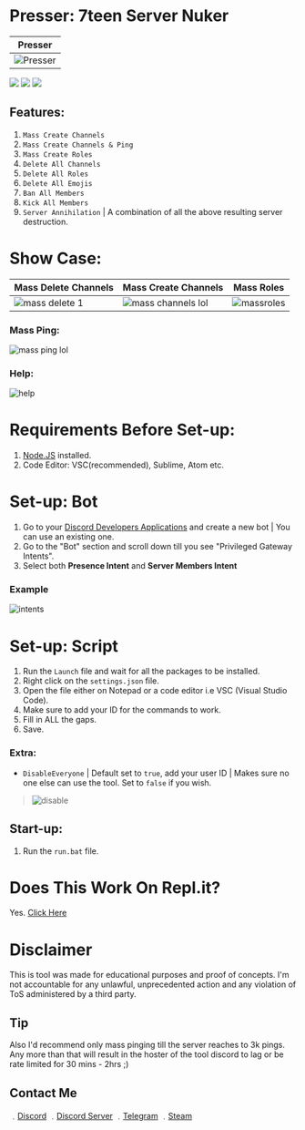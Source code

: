 # Presser: 7teen Server Nuker

| Presser | 
| ------------- | 
| ![Presser](https://media.discordapp.net/attachments/782211616350404611/800697767659962368/unknown.png) |

![](https://img.shields.io/github/watchers/17teen/Discord-Presser-Server-Nuker?style=social) ![](https://img.shields.io/github/stars/17teen/Discord-Presser-Server-Nuker?style=social) ![](https://img.shields.io/github/forks/17teen/Discord-Presser-Server-Nuker?style=social)

## Features:
1. `Mass Create Channels`
2. `Mass Create Channels & Ping`
3. `Mass Create Roles`
4. `Delete All Channels`
5. `Delete All Roles`
6. `Delete All Emojis`
7. `Ban All Members`
8. `Kick All Members`
9. `Server Annihilation` | A combination of all the above resulting server destruction.

# Show Case: 

| Mass Delete Channels | Mass Create Channels | Mass Roles |
| ------------- | ------------- | ------------- |
| ![mass delete 1](https://user-images.githubusercontent.com/71920969/94821935-0b3a2780-03fa-11eb-8a43-3fb418e373ba.gif) | ![mass channels lol](https://user-images.githubusercontent.com/71920969/94822362-7683f980-03fa-11eb-9759-906d649b6021.gif) | ![massroles](https://media3.giphy.com/media/StXIhkIQKb8sEdXjPj/giphy.gif) |

### Mass Ping:
![mass ping lol](https://user-images.githubusercontent.com/71920969/94822656-cb277480-03fa-11eb-97ee-44562785397f.gif)

### Help:
![help](https://media.discordapp.net/attachments/782211616350404611/800773328058712104/unknown.png?width=576&height=610)


# Requirements Before Set-up:

1. [Node.JS](https://nodejs.org/en/) installed.
2. Code Editor: VSC(recommended), Sublime, Atom etc.

# Set-up: Bot

1. Go to your [Discord Developers Applications](https://discord.com/developers/applications) and create a new bot | You can use an existing one.
2. Go to the "Bot" section and scroll down till you see "Privileged Gateway Intents".
3. Select both **Presence Intent** and **Server Members Intent**

### Example

![intents](https://media.discordapp.net/attachments/782211920416735252/789810856460419092/unknown.png?width=1409&height=400)

# Set-up: Script

1. Run the `Launch` file and wait for all the packages to be installed.
1. Right click on the `settings.json` file.
2. Open the file either on Notepad or a code editor i.e VSC (Visual Studio Code).
3. Make sure to add your ID for the commands to work.
3. Fill in ALL the gaps.
4. Save.

### Extra:
* `DisableEveryone` | Default set to `true`, add your user ID | Makes sure no one else can use the tool. Set to `false` if you wish.  

> ![disable](https://media.discordapp.net/attachments/782211616350404611/800770126098071592/unknown.png)

## Start-up:

1. Run the `run.bat` file.

# Does This Work On Repl.it?
Yes. [Click Here](https://replit.com/@17teen/Discord-Presser-Server-Nuker?v=1)

# Disclaimer

This is tool was made for educational purposes and proof of concepts. I'm not accountable for any unlawful, unprecedented action and any violation of ToS administered by a third party.

## Tip
Also I'd recommend only mass pinging till the server reaches to 3k pings. Any more than that will result in the hoster of the tool discord to lag or be rate limited for 30 mins - 2hrs ;)

## Contact Me

﹒[Discord](https://discord.com/users/709827684888215582)
﹒[Discord Server](https://discord.gg/4nSYqZ8KAA)
﹒[Telegram](https://t.me/clairvoyant7teen)
﹒[Steam](https://steamcommunity.com/id/seven777teen/)
